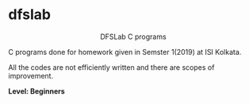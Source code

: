 # dfslab

<center>DFSLab C programs</center>

C programs done for homework given in Semster 1(2019) at ISI Kolkata.

All the codes are not efficiently written and there are scopes of improvement.

<b>Level: Beginners
